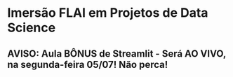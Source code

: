 # **Imersão FLAI em Projetos de Data Science**

## **AVISO**: Aula BÔNUS de Streamlit - Será AO VIVO, na segunda-feira 05/07! Não perca!

